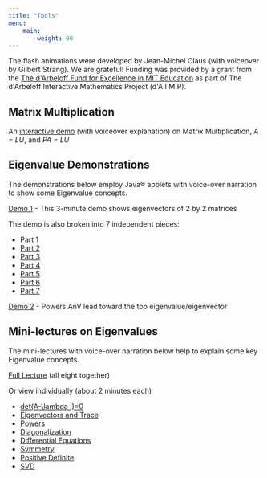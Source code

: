 ```yaml
---
title: "Tools"
menu:
    main:
        weight: 90
---
```

The flash animations were developed by Jean-Michel Claus (with voiceover by Gilbert Strang). We are grateful! Funding was provided by a grant from the [The d'Arbeloff Fund for Excellence in MIT Education](http://web.mit.edu/newsoffice/2000/darbeloff-1025.html) as part of The d'Arbeloff Interactive Mathematics Project (d'A I M P).

Matrix Multiplication
---------------------

An [interactive demo](http://ocw.mit.edu/ans7870/18/18.06/tools/Applets_sound/uropmovie.html) (with voiceover explanation) on Matrix Multiplication, _A_ = _LU_, and _PA_ = _LU_

Eigenvalue Demonstrations
-------------------------

The demonstrations below employ Java® applets with voice-over narration to show some Eigenvalue concepts.

[Demo 1](http://ocw.mit.edu/ans7870/18/18.06/tools/Applets_sound_all/eigen_sound_all.html) - This 3-minute demo shows eigenvectors of 2 by 2 matrices

The demo is also broken into 7 independent pieces:

*   [Part 1](http://ocw.mit.edu/ans7870/18/18.06/tools/Applets_sound/eigen_sound_1.html)
*   [Part 2](http://ocw.mit.edu/ans7870/18/18.06/tools/Applets_sound/eigen_sound_2.html)
*   [Part 3](http://ocw.mit.edu/ans7870/18/18.06/tools/Applets_sound/eigen_sound_3.html)
*   [Part 4](http://ocw.mit.edu/ans7870/18/18.06/tools/Applets_sound/eigen_sound_4.html)
*   [Part 5](http://ocw.mit.edu/ans7870/18/18.06/tools/Applets_sound/eigen_sound_5.html)
*   [Part 6](http://ocw.mit.edu/ans7870/18/18.06/tools/Applets_sound/eigen_sound_6.html)
*   [Part 7](http://ocw.mit.edu/ans7870/18/18.06/tools/Applets_sound/eigen_sound_7.html)

[Demo 2](http://ocw.mit.edu/ans7870/18/18.06/tools/Power_method/power_method_flash.html) - Powers AnV lead toward the top eigenvalue/eigenvector

Mini-lectures on Eigenvalues
----------------------------

The mini-lectures with voice-over narration below help to explain some key Eigenvalue concepts.

[Full Lecture](http://ocw.mit.edu/ans7870/18/18.06/tools/all/eigen_lecture_all.html) (all eight together)

Or view individually (about 2 minutes each)

*   [det(A-\\lambda I)=0](http://ocw.mit.edu/ans7870/18/18.06/tools/individual/eigen_lecture_1.html)
*   [Eigenvectors and Trace](http://ocw.mit.edu/ans7870/18/18.06/tools/individual/eigen_lecture_2.html)
*   [Powers](http://ocw.mit.edu/ans7870/18/18.06/tools/individual/eigen_lecture_3.html)
*   [Diagonalization](http://ocw.mit.edu/ans7870/18/18.06/tools/individual/eigen_lecture_4.html)
*   [Differential Equations](http://ocw.mit.edu/ans7870/18/18.06/tools/individual/eigen_lecture_5.html)
*   [Symmetry](http://ocw.mit.edu/ans7870/18/18.06/tools/individual/eigen_lecture_6.html)
*   [Positive Definite](http://ocw.mit.edu/ans7870/18/18.06/tools/individual/eigen_lecture_7.html)
*   [SVD](http://ocw.mit.edu/ans7870/18/18.06/tools/individual/eigen_lecture_8.html)